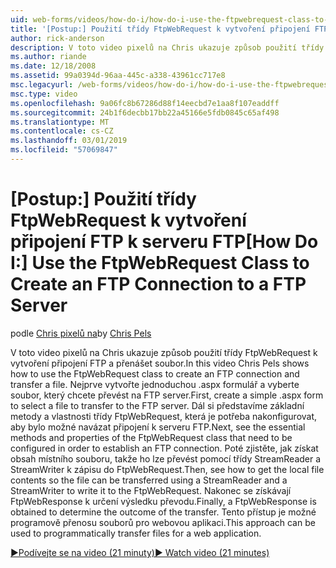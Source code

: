 ```yaml
---
uid: web-forms/videos/how-do-i/how-do-i-use-the-ftpwebrequest-class-to-create-an-ftp-connection-to-a-ftp-server
title: '[Postup:] Použití třídy FtpWebRequest k vytvoření připojení FTP k serveru FTP | Dokumentace Microsoftu'
author: rick-anderson
description: V toto video pixelů na Chris ukazuje způsob použití třídy FtpWebRequest k vytvoření připojení FTP a přenášet soubor. Nejprve vytvoříte jednoduchý .aspx formulář, který ybrat...
ms.author: riande
ms.date: 12/18/2008
ms.assetid: 99a0394d-96aa-445c-a338-43961cc717e8
msc.legacyurl: /web-forms/videos/how-do-i/how-do-i-use-the-ftpwebrequest-class-to-create-an-ftp-connection-to-a-ftp-server
msc.type: video
ms.openlocfilehash: 9a06fc8b67286d88f14eecbd7e1aa8f107eaddff
ms.sourcegitcommit: 24b1f6decbb17bb22a45166e5fdb0845c65af498
ms.translationtype: MT
ms.contentlocale: cs-CZ
ms.lasthandoff: 03/01/2019
ms.locfileid: "57069847"
---
```

<a name="how-do-i-use-the-ftpwebrequest-class-to-create-an-ftp-connection-to-a-ftp-server"></a><span data-ttu-id="923ff-104">[Postup:] Použití třídy FtpWebRequest k vytvoření připojení FTP k serveru FTP</span><span class="sxs-lookup"><span data-stu-id="923ff-104">[How Do I:] Use the FtpWebRequest Class to Create an FTP Connection to a FTP Server</span></span>
====================
<span data-ttu-id="923ff-105">podle [Chris pixelů na](https://twitter.com/chrispels)</span><span class="sxs-lookup"><span data-stu-id="923ff-105">by [Chris Pels](https://twitter.com/chrispels)</span></span>

<span data-ttu-id="923ff-106">V toto video pixelů na Chris ukazuje způsob použití třídy FtpWebRequest k vytvoření připojení FTP a přenášet soubor.</span><span class="sxs-lookup"><span data-stu-id="923ff-106">In this video Chris Pels shows how to use the FtpWebRequest class to create an FTP connection and transfer a file.</span></span> <span data-ttu-id="923ff-107">Nejprve vytvořte jednoduchou .aspx formulář a vyberte soubor, který chcete převést na FTP server.</span><span class="sxs-lookup"><span data-stu-id="923ff-107">First, create a simple .aspx form to select a file to transfer to the FTP server.</span></span> <span data-ttu-id="923ff-108">Dál si představíme základní metody a vlastnosti třídy FtpWebRequest, která je potřeba nakonfigurovat, aby bylo možné navázat připojení k serveru FTP.</span><span class="sxs-lookup"><span data-stu-id="923ff-108">Next, see the essential methods and properties of the FtpWebRequest class that need to be configured in order to establish an FTP connection.</span></span> <span data-ttu-id="923ff-109">Poté zjistěte, jak získat obsah místního souboru, takže ho lze převést pomocí třídy StreamReader a StreamWriter k zápisu do FtpWebRequest.</span><span class="sxs-lookup"><span data-stu-id="923ff-109">Then, see how to get the local file contents so the file can be transferred using a StreamReader and a StreamWriter to write it to the FtpWebRequest.</span></span> <span data-ttu-id="923ff-110">Nakonec se získávají FtpWebResponse k určení výsledku převodu.</span><span class="sxs-lookup"><span data-stu-id="923ff-110">Finally, a FtpWebResponse is obtained to determine the outcome of the transfer.</span></span> <span data-ttu-id="923ff-111">Tento přístup je možné programově přenosu souborů pro webovou aplikaci.</span><span class="sxs-lookup"><span data-stu-id="923ff-111">This approach can be used to programmatically transfer files for a web application.</span></span>

[<span data-ttu-id="923ff-112">&#9654;Podívejte se na video (21 minuty)</span><span class="sxs-lookup"><span data-stu-id="923ff-112">&#9654; Watch video (21 minutes)</span></span>](https://channel9.msdn.com/Blogs/ASP-NET-Site-Videos/how-do-i-use-the-ftpwebrequest-class-to-create-an-ftp-connection-to-a-ftp-server)
